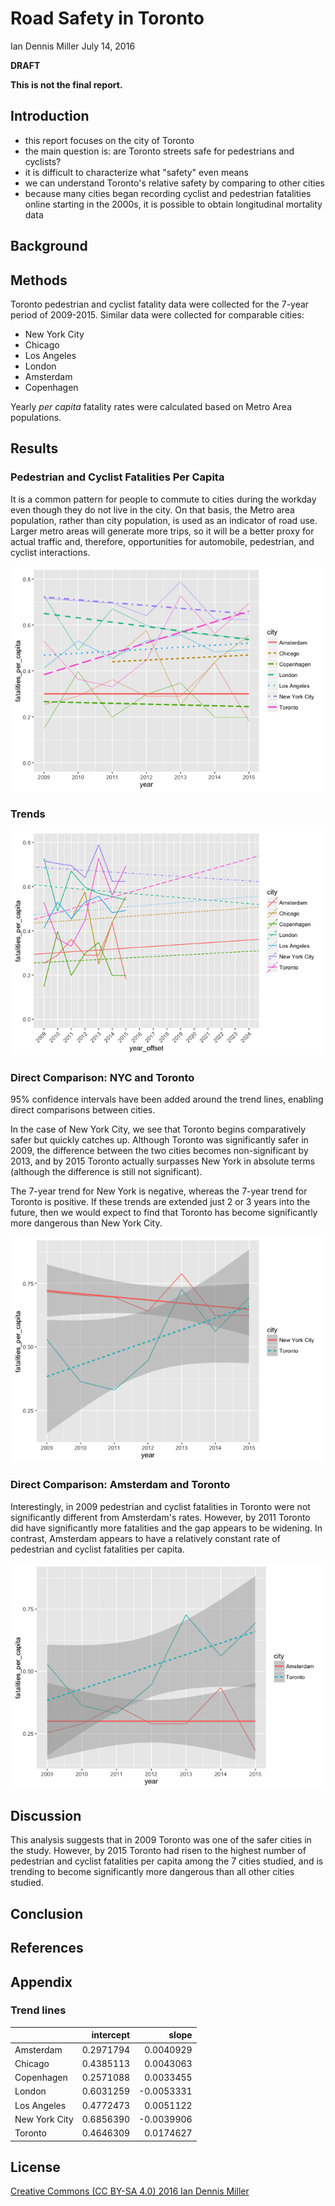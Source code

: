 Road Safety in Toronto
================
Ian Dennis Miller
July 14, 2016

**DRAFT**

**This is not the final report.**

Introduction
------------

-   this report focuses on the city of Toronto
-   the main question is: are Toronto streets safe for pedestrians and cyclists?
-   it is difficult to characterize what "safety" even means
-   we can understand Toronto's relative safety by comparing to other cities
-   because many cities began recording cyclist and pedestrian fatalities online starting in the 2000s, it is possible to obtain longitudinal mortality data

Background
----------

Methods
-------

Toronto pedestrian and cyclist fatality data were collected for the 7-year period of 2009-2015. Similar data were collected for comparable cities:

-   New York City
-   Chicago
-   Los Angeles
-   London
-   Amsterdam
-   Copenhagen

Yearly *per capita* fatality rates were calculated based on Metro Area populations.

Results
-------

### Pedestrian and Cyclist Fatalities Per Capita

It is a common pattern for people to commute to cities during the workday even though they do not live in the city. On that basis, the Metro area population, rather than city population, is used as an indicator of road use. Larger metro areas will generate more trips, so it will be a better proxy for actual traffic and, therefore, opportunities for automobile, pedestrian, and cyclist interactions.

![](toronto-road-safety_files/figure-markdown_github/per_capita_metro-1.png)<!-- -->

### Trends

![](toronto-road-safety_files/figure-markdown_github/trends-1.png)<!-- -->

### Direct Comparison: NYC and Toronto

95% confidence intervals have been added around the trend lines, enabling direct comparisons between cities.

In the case of New York City, we see that Toronto begins comparatively safer but quickly catches up. Although Toronto was significantly safer in 2009, the difference between the two cities becomes non-significant by 2013, and by 2015 Toronto actually surpasses New York in absolute terms (although the difference is still not significant).

The 7-year trend for New York is negative, whereas the 7-year trend for Toronto is positive. If these trends are extended just 2 or 3 years into the future, then we would expect to find that Toronto has become significantly more dangerous than New York City.

![](toronto-road-safety_files/figure-markdown_github/nyc_toronto-1.png)<!-- -->

### Direct Comparison: Amsterdam and Toronto

Interestingly, in 2009 pedestrian and cyclist fatalities in Toronto were not significantly different from Amsterdam's rates. However, by 2011 Toronto did have significantly more fatalities and the gap appears to be widening. In contrast, Amsterdam appears to have a relatively constant rate of pedestrian and cyclist fatalities per capita.

![](toronto-road-safety_files/figure-markdown_github/amsterdam_toronto-1.png)<!-- -->

Discussion
----------

This analysis suggests that in 2009 Toronto was one of the safer cities in the study. However, by 2015 Toronto had risen to the highest number of pedestrian and cyclist fatalities per capita among the 7 cities studied, and is trending to become significantly more dangerous than all other cities studied.

Conclusion
----------

References
----------

Appendix
--------

### Trend lines

|               |  intercept|       slope|
|---------------|----------:|-----------:|
| Amsterdam     |  0.2971794|   0.0040929|
| Chicago       |  0.4385113|   0.0043063|
| Copenhagen    |  0.2571088|   0.0033455|
| London        |  0.6031259|  -0.0053331|
| Los Angeles   |  0.4772473|   0.0051122|
| New York City |  0.6856390|  -0.0039906|
| Toronto       |  0.4646309|   0.0174627|

License
-------

[Creative Commons (CC BY-SA 4.0) 2016 Ian Dennis Miller](https://creativecommons.org/licenses/by-sa/4.0/)
